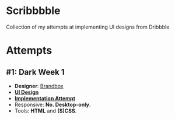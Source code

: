 # Scribbbble
Collection of my attempts at implementing UI designs from Dribbble

# Attempts

## **#1: Dark Week 1**
- **Designer**: [Brandbox](https://dribbble.com/studiobrandbox)<br>
- [**UI Design**](https://dribbble.com/shots/12201453-Dark-week-1)
- [**Implementation Attempt**](./shots/dark/week1/index.html)
- Responsive: **No. Desktop-only**.
- Tools: **HTML** and **[S]CSS**.